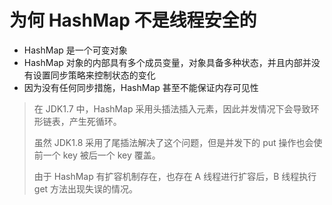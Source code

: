 # 为何 HashMap 不是线程安全的

* HashMap 是一个可变对象
* HashMap 对象的内部具有多个成员变量，对象具备多种状态，并且内部并没有设置同步策略来控制状态的变化
* 因为没有任何同步措施，HashMap 甚至不能保证内存可见性

> 在 JDK1.7 中，HashMap 采用头插法插入元素，因此并发情况下会导致环形链表，产生死循环。
>
> 虽然 JDK1.8 采用了尾插法解决了这个问题，但是并发下的 put 操作也会使前一个 key 被后一个 key 覆盖。
>
> 由于 HashMap 有扩容机制存在，也存在 A 线程进行扩容后，B 线程执行 get 方法出现失误的情况。
